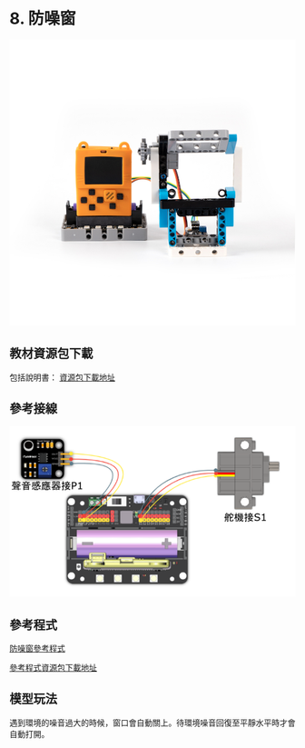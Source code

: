# 8. 防噪窗

![](../../images/window1.jpg)

## 教材資源包下載

包括說明書： [資源包下載地址](https://bit.ly/AIHealthCareSetBuildingGuide)

## 參考接線

![](../../images/window_wire.png)

## 參考程式

[防噪窗參考程式](https://makecode.microbit.org/_3i3Dwm7Fm7w1)

[參考程式資源包下載地址](https://bit.ly/AIHealthCareSetHex)

## 模型玩法

遇到環境的噪音過大的時候，窗口會自動關上。待環境噪音回復至平靜水平時才會自動打開。
